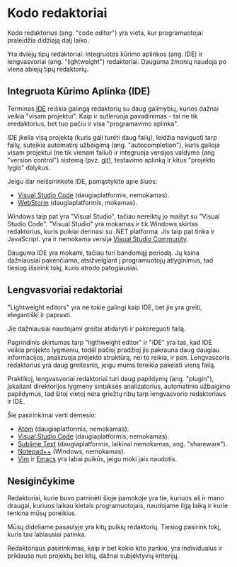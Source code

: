 # Kodo redaktoriai

Kodo redaktorius (ang. "code editor") yra vieta, kur programuotojai praleidžia didžiają dalį laiko.

Yra dviejų tipų redaktoriai: integruotos kūrimo aplinkos (ang. IDE) ir lengvasvoriai (ang. "lightweight") redaktoriai. Dauguma žmonių naudoja po viena abiejų tipų redaktorių.

## Integruota Kūrimo Aplinka (IDE)
Terminas [IDE](https://en.wikipedia.org/wiki/Integrated_development_environment) reiškia galingą redaktorių su daug galimybių, kurios dažnai veikia "visam projektui". Kaip ir sufleruoja pavadinimas - tai ne tik eredaktorius, bet tuo pačiu ir visa "programavimo aplinka".

IDE įkelia visą projektą (kuris gali turėti daug failų), leidžia naviguoti tarp failų, suteikia automatinį užbaigimą (ang. "autocompletion"), kuris galioja visam projektui (ne tik vienam failui) ir integruoja versijos valdymo (ang "version control") sistemą (pvz. [git](https://git-scm.com/)), testavimo aplinką ir kitus "projekto lygio" dalykus.

Jeigu dar neišsirinkote IDE, pamąstykite apie šiuos:

- [Visual Studio Code](https://code.visualstudio.com/) (daugiaplatformis, nemokamas).
- [WebStorm](http://www.jetbrains.com/webstorm/) (daugiaplatformis, mokamas).

Windows taip pat yra "Visual Studio", tačiau nereiktų jo maišyt su "Visual Studio Code". "Visual Studio" yra mokamas ir tik Windows skirtas redaktorius, kuris puikiai derinasi su .NET platforma. Jis taip pat tinka ir JavaScript. yra ir nemokama versija [Visual Studio Community](https://www.visualstudio.com/vs/community/).

Dauguma IDE yra mokami, tačiau turi bandomąjį periodą. Jų kaina dažniausiai pakenčiama, atsižvelgiant į programuotojų atlyginimus, tad tiesiog išsirink tokį, kuris atrodo patogiausiai.

## Lengvasvoriai redaktoriai

"Lightweight editors" yra ne tokie galingi kaip IDE, bet jie yra greiti, elegantiški ir paprasti.

Jie dažniausiai naudojami greitai atidaryti ir pakoreguoti failą.

Pagrindinis skirtumas tarp "ligthweight editor" ir "IDE" yra tas, kad IDE veikia projekto lygmeniu, todėl pačioj pradžioj jis pakrauna daug daugiau informacijos, analizuoja projekto struktūrą, nei to reikia, ir pan. Lengvascoris redaktorius yra daug greitesnis, jeigu mums tereikia pakeisti vieną failą.

Praktikoj, lengvasvoriai redaktoriai turi daug papildymų (ang. "plugin"), įskaitant direktorijos lygmeny sintaksės analizatorius, automatinio užbaigimo papildymus, tad šitoj vietoj nėra griežtų ribų tarp lengvasvorio redaktoriaus ir IDE.

Šie pasirinkimai verti dėmesio:

- [Atom](https://atom.io/) (daugiaplatformis, nemokamas).
- [Visual Studio Code](https://code.visualstudio.com/) (daugiaplatformis, nemokamas).
- [Sublime Text](http://www.sublimetext.com) (daugiaplatformis, laikinai nemokamas, ang. "shareware").
- [Notepad++](https://notepad-plus-plus.org/) (Windows, nemokamas).
- [Vim](http://www.vim.org/) ir [Emacs](https://www.gnu.org/software/emacs/) yra labai puikūs, jeigu moki jais naudotis.

## Nesiginčykime

Redaktoriai, kurie buvo paminėti šioje pamokoje yra tie, kuriuos aš ir mano draugai, kuriuos laikau kietais programuotojais, naudojame ilgą laiką ir kurie tenkina mūsų poreikius.

Mūsų dideliame pasaulyje yra kitų puikių redaktorių. Tiesiog pasirink tokį, kuris tau labiausiai patinka.

Redaktoriaus pasirinkimas, kaip ir bet kokio kito įrankio, yra individualus ir priklauso nuo projektų bei kitų, dažnai subjektyvių kriterijų.
